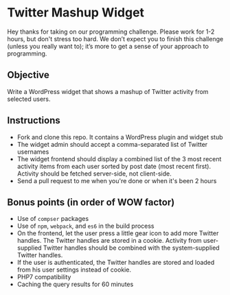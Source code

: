 # Twitter Mashup Widget

Hey thanks for taking on our programming challenge. Please work for 1-2 hours, but don't stress too hard. We don’t expect you to finish this challenge (unless you really want to); it’s more to get a sense of your approach to programming.

## Objective

Write a WordPress widget that shows a mashup of Twitter activity from selected users.

## Instructions

* Fork and clone this repo. It contains a WordPress plugin and widget stub
* The widget admin should accept a comma-separated list of Twitter usernames
* The widget frontend should display a combined list of the 3 most recent activity items from each user sorted by post date  (most recent first). Activity should be fetched server-side, not client-side.
* Send a pull request to me when you're done or when it's been 2 hours

## Bonus points (in order of WOW factor)

* Use of `compser` packages
* Use of `npm`, `webpack`, and `es6` in the build process
* On the frontend, let the user press a little gear icon to add more Twitter handles. The Twitter handles are stored in a cookie. Activity from user-supplied Twitter handles should be combined with the system-supplied Twitter handles.
* If the user is authenticated, the Twitter handles are stored and loaded from his user settings instead of cookie.
* PHP7 compatibility
* Caching the query results for 60 minutes


